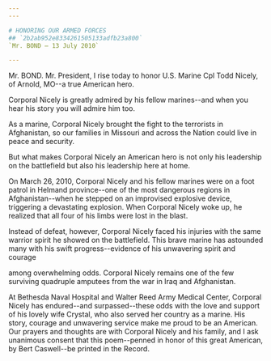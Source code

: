 ```yaml
---
---

# HONORING OUR ARMED FORCES
## `2b2ab952e8334261505133adfb23a800`
`Mr. BOND — 13 July 2010`

---
```



Mr. BOND. Mr. President, I rise today to honor U.S. Marine Cpl Todd 
Nicely, of Arnold, MO--a true American hero.

Corporal Nicely is greatly admired by his fellow marines--and when 
you hear his story you will admire him too.

As a marine, Corporal Nicely brought the fight to the terrorists in 
Afghanistan, so our families in Missouri and across the Nation could 
live in peace and security.

But what makes Corporal Nicely an American hero is not only his 
leadership on the battlefield but also his leadership here at home.

On March 26, 2010, Corporal Nicely and his fellow marines were on a 
foot patrol in Helmand province--one of the most dangerous regions in 
Afghanistan--when he stepped on an improvised explosive device, 
triggering a devastating explosion. When Corporal Nicely woke up, he 
realized that all four of his limbs were lost in the blast.

Instead of defeat, however, Corporal Nicely faced his injuries with 
the same warrior spirit he showed on the battlefield. This brave marine 
has astounded many with his swift progress--evidence of his unwavering 
spirit and courage


among overwhelming odds. Corporal Nicely remains one of the few 
surviving quadruple amputees from the war in Iraq and Afghanistan.

At Bethesda Naval Hospital and Walter Reed Army Medical Center, 
Corporal Nicely has endured--and surpassed--these odds with the love 
and support of his lovely wife Crystal, who also served her country as 
a marine. His story, courage and unwavering service make me proud to be 
an American. Our prayers and thoughts are with Corporal Nicely and his 
family, and I ask unanimous consent that this poem--penned in honor of 
this great American, by Bert Caswell--be printed in the Record.